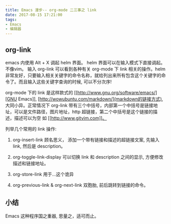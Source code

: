 ```yaml
---
title: Emacs 漫步-- org-mode 二三事之 link
date: 2017-08-15 17:21:00
tags:
- Emacs
- 编辑器
---
```


## org-link

emacs 内使用 Alt + X 调起 helm 界面。 helm 界面可以在输入模式下直接调起。不像vim。 输入 org-link 可以看到各种有关 org-mode 下 link 相关的操作。helm 非常友好，只要输入相关关键字的命令名称，就给列出来所有包含这个关键字的命令了。而且输入这些关键字查询的时候, 可以不分次序!

org-mode 下的 link 是这样款式的 [[http://www.gnu.org/software/emacs/][GNU Emacs]], [http://wowubuntu.com/markdown/](markdown的链接方式), 大同小异。正常情况下 org-link 带有三个中括号，内部第一个中括号是链接地址，可以是文件路径，图片地址，http 超链接，第二个中括号是这个链接的描述，描述可以为空 如 [[http://www.gitvim.com]]。

列举几个常用的 link 操作: 

1. org-insert-link
顾名思义， 添加一个带有链接和描述的超链接文案, 先输入 link, 然后是 description。

2. org-toggle-link-display
可以切换 link 和 description 之间的显示, 方便修改描述和链接地址。 

3. org-store-link
用于...这个诡异

4. org-previous-link & org-next-link
双胞胎, 前后跳转到链接的命令。

 
## 小结
Emacs 这种程序国之重器, 思量之，适可而止。
